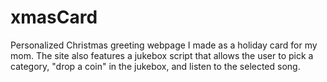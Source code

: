 # xmasCard
Personalized Christmas greeting webpage I made as a holiday card for my mom. The site also features a jukebox script that allows the user to pick a category, "drop a coin" in the jukebox, and listen to the selected song.
